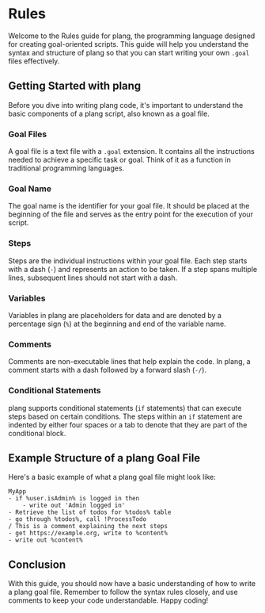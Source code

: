 # Rules

Welcome to the Rules guide for plang, the programming language designed for creating goal-oriented scripts. This guide will help you understand the syntax and structure of plang so that you can start writing your own `.goal` files effectively.

## Getting Started with plang

Before you dive into writing plang code, it's important to understand the basic components of a plang script, also known as a goal file.

### Goal Files

A goal file is a text file with a `.goal` extension. It contains all the instructions needed to achieve a specific task or goal. Think of it as a function in traditional programming languages.

### Goal Name

The goal name is the identifier for your goal file. It should be placed at the beginning of the file and serves as the entry point for the execution of your script.

### Steps

Steps are the individual instructions within your goal file. Each step starts with a dash (`-`) and represents an action to be taken. If a step spans multiple lines, subsequent lines should not start with a dash.

### Variables

Variables in plang are placeholders for data and are denoted by a percentage sign (`%`) at the beginning and end of the variable name.

### Comments

Comments are non-executable lines that help explain the code. In plang, a comment starts with a dash followed by a forward slash (`-/`).

### Conditional Statements

plang supports conditional statements (`if` statements) that can execute steps based on certain conditions. The steps within an `if` statement are indented by either four spaces or a tab to denote that they are part of the conditional block.

## Example Structure of a plang Goal File

Here's a basic example of what a plang goal file might look like:

```plang
MyApp
- if %user.isAdmin% is logged in then
    - write out 'Admin logged in'
- Retrieve the list of todos for %todos% table
- go through %todos%, call !ProcessTodo
/ This is a comment explaining the next steps
- get https://example.org, write to %content%
- write out %content%
```

## Conclusion

With this guide, you should now have a basic understanding of how to write a plang goal file. Remember to follow the syntax rules closely, and use comments to keep your code understandable. Happy coding!
